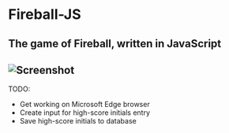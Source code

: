 # Fireball-JS
The game of Fireball, written in JavaScript
---
![Screenshot](Art/screenshot.jpg "Screenshot")
---
TODO:
- Get working on Microsoft Edge browser
- Create input for high-score initials entry
- Save high-score initials to database
